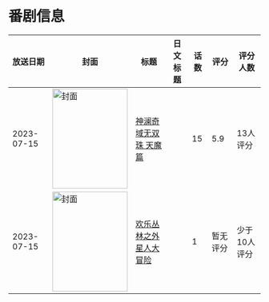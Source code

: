 # 番剧信息

|放送日期|封面|标题|日文标题|话数|评分|评分人数|
|---|---|---|---|---|---|---|
|2023-07-15|<img src="//lain.bgm.tv/pic/cover/c/e8/81/429921_llxuA.jpg" alt="封面" style="width:150px;height:200px;object-fit:cover;">|[神澜奇域无双珠 天魔篇](https://bangumi.tv/subject/429921)||15|5.9|13人评分|
|2023-07-15|<img src="//lain.bgm.tv/pic/cover/c/da/81/434572_0KX32.jpg" alt="封面" style="width:150px;height:200px;object-fit:cover;">|[欢乐丛林之外星人大冒险](https://bangumi.tv/subject/434572)||1|暂无评分|少于10人评分|

